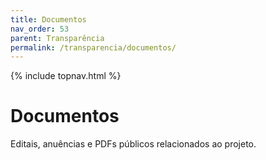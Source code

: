 ```yaml
---
title: Documentos
nav_order: 53
parent: Transparência
permalink: /transparencia/documentos/
---
```


{% include topnav.html %}

# Documentos
Editais, anuências e PDFs públicos relacionados ao projeto.
